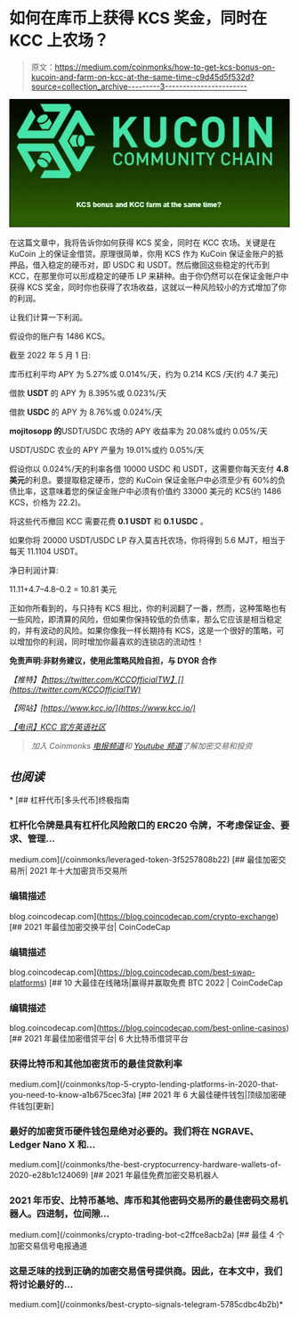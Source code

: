 # 如何在库币上获得 KCS 奖金，同时在 KCC 上农场？

> 原文：<https://medium.com/coinmonks/how-to-get-kcs-bonus-on-kucoin-and-farm-on-kcc-at-the-same-time-c9d45d5f532d?source=collection_archive---------3----------------------->

![](img/cc18759ece452f05e6b205fbe2dd5f61.png)

在这篇文章中，我将告诉你如何获得 KCS 奖金，同时在 KCC 农场。关键是在 KuCoin 上的保证金借贷。原理很简单，你用 KCS 作为 KuCoin 保证金账户的抵押品，借入稳定的硬币对，即 USDC 和 USDT。然后撤回这些稳定的代币到 KCC，在那里你可以形成稳定的硬币 LP 来耕种。由于你仍然可以在保证金账户中获得 KCS 奖金，同时你也获得了农场收益，这就以一种风险较小的方式增加了你的利润。

让我们计算一下利润。

假设你的账户有 1486 KCS。

截至 2022 年 5 月 1 日:

库币红利平均 APY 为 5.27%或 0.014%/天，约为 0.214 KCS /天(约 4.7 美元)

借款 **USDT** 的 APY 为 8.395%或 0.023%/天

借款 **USDC** 的 APY 为 8.76%或 0.024%/天

**mojitosopp 的**USDT/USDC 农场的 APY 收益率为 20.08%或约 0.05%/天

USDT/USDC 农业的 APY 产量为 19.01%或约 0.05%/天

假设你以 0.024%/天的利率各借 10000 USDC 和 USDT，这需要你每天支付 **4.8 美元**的利息。要提取稳定硬币，您的 KuCoin 保证金账户中必须至少有 60%的负债比率，这意味着您的保证金账户中必须有价值约 33000 美元的 KCS(约 1486 KCS，价格为 22.2)。

将这些代币撤回 KCC 需要花费 **0.1 USDT** 和 **0.1 USDC** 。

如果你将 20000 USDT/USDC LP 存入莫吉托农场，你将得到 5.6 MJT，相当于每天 11.1104 USDT。

净日利润计算:

11.11+4.7–4.8–0.2 = 10.81 美元

正如你所看到的，与只持有 KCS 相比，你的利润翻了一番，然而，这种策略也有一些风险，即清算的风险，但如果你保持较低的负债率，那么它应该是相当稳定的，并有波动的风险。如果你像我一样长期持有 KCS，这是一个很好的策略，可以增加你的利润，同时增加你最喜欢的连锁店的流动性！

**免责声明:非财务建议，使用此策略风险自担，与 DYOR 合作**

*【推特】【https://twitter.com/KCCOfficialTW】[](https://twitter.com/KCCOfficialTW)*

*【网站】[https://www.kcc.io/](https://www.kcc.io/)*

*[*【电讯】KCC 官方英语社区*](https://t.me/KCCOfficialEnglishCommunity)*

> *加入 Coinmonks [电报频道](https://t.me/coincodecap)和 [Youtube 频道](https://www.youtube.com/c/coinmonks/videos)了解加密交易和投资*

## *也阅读*

*[](/coinmonks/leveraged-token-3f5257808b22) [## 杠杆代币[多头代币]终极指南

### 杠杆化令牌是具有杠杆化风险敞口的 ERC20 令牌，不考虑保证金、要求、管理…

medium.com](/coinmonks/leveraged-token-3f5257808b22) [](https://blog.coincodecap.com/crypto-exchange) [## 最佳加密交易所| 2021 年十大加密货币交易所

### 编辑描述

blog.coincodecap.com](https://blog.coincodecap.com/crypto-exchange) [](https://blog.coincodecap.com/best-swap-platforms) [## 2021 年最佳加密交换平台| CoinCodeCap

### 编辑描述

blog.coincodecap.com](https://blog.coincodecap.com/best-swap-platforms) [](https://blog.coincodecap.com/best-online-casinos) [## 10 大最佳在线赌场|赢得并赢取免费 BTC 2022 | CoinCodeCap

### 编辑描述

blog.coincodecap.com](https://blog.coincodecap.com/best-online-casinos) [](/coinmonks/top-5-crypto-lending-platforms-in-2020-that-you-need-to-know-a1b675cec3fa) [## 2021 年最佳加密借贷平台| 6 大比特币借贷平台

### 获得比特币和其他加密货币的最佳贷款利率

medium.com](/coinmonks/top-5-crypto-lending-platforms-in-2020-that-you-need-to-know-a1b675cec3fa) [](/coinmonks/the-best-cryptocurrency-hardware-wallets-of-2020-e28b1c124069) [## 2021 年 6 大最佳硬件钱包|顶级加密硬件钱包[更新]

### 最好的加密货币硬件钱包是绝对必要的。我们将在 NGRAVE、Ledger Nano X 和…

medium.com](/coinmonks/the-best-cryptocurrency-hardware-wallets-of-2020-e28b1c124069) [](/coinmonks/crypto-trading-bot-c2ffce8acb2a) [## 2021 年最佳免费加密交易机器人

### 2021 年币安、比特币基地、库币和其他密码交易所的最佳密码交易机器人。四进制，位间隙…

medium.com](/coinmonks/crypto-trading-bot-c2ffce8acb2a) [](/coinmonks/best-crypto-signals-telegram-5785cdbc4b2b) [## 最佳 4 个加密交易信号电报通道

### 这是乏味的找到正确的加密交易信号提供商。因此，在本文中，我们将讨论最好的…

medium.com](/coinmonks/best-crypto-signals-telegram-5785cdbc4b2b)*
